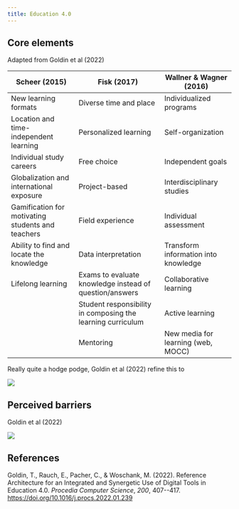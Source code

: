 ```yaml
---
title: Education 4.0
---
```

## Core elements

Adapted from Goldin et al (2022)

| Scheer (2015) | Fisk (2017) |  Wallner & Wagner (2016) |
| --- | --- | --- |
| New learning formats | Diverse time and place | Individualized programs |
| Location and time-independent learning | Personalized learning | Self-organization |
| Individual study careers | Free choice | Independent goals |
| Globalization and international exposure | Project-based |  Interdisciplinary studies |
| Gamification for motivating students and teachers | Field experience | Individual assessment |
| Ability to find and locate the knowledge | Data interpretation | Transform information into knowledge |
| Lifelong learning | Exams to evaluate knowledge instead of question/answers | Collaborative learning | 
| | Student responsibility in composing the learning curriculum | Active learning | 
| | Mentoring | New media for learning (web, MOCC)  |

Really quite a hodge podge, Goldin et al (2022) refine this to 

![](https://djon.es/assets/memex/sense/concepts/images/coreElementsEducation4.png)

## Perceived barriers 

Goldin et al (2022)

![](https://djon.es/assets/memex/sense/concepts/images/barriersEducation4.png)


## References

Goldin, T., Rauch, E., Pacher, C., & Woschank, M. (2022). Reference Architecture for an Integrated and Synergetic Use of Digital Tools in Education 4.0. *Procedia Computer Science*, *200*, 407--417. <https://doi.org/10.1016/j.procs.2022.01.239>